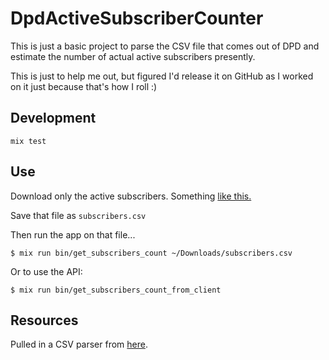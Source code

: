 # DpdActiveSubscriberCounter

This is just a basic project to parse the CSV file that comes out of DPD and
estimate the number of actual active subscribers presently.

This is just to help me out, but figured I'd release it on GitHub as I worked on
it just because that's how I roll :)

## Development

`mix test`

## Use

Download only the active subscribers.  Something [like this.](https://getdpd.com/subscriber/list?filters%5Bfirst_name%5D=&filters%5Blast_name%5D=&filters%5Bemail%5D=&filters%5Bstatus%5D=ACTIVE&filters%5Bplan_id%5D=&search=Search)

Save that file as `subscribers.csv`

Then run the app on that file...

```
$ mix run bin/get_subscribers_count ~/Downloads/subscribers.csv 
```

Or to use the API:

```
$ mix run bin/get_subscribers_count_from_client
```

## Resources

Pulled in a CSV parser from [here](https://github.com/jimm/elixir/tree/master/csv).
